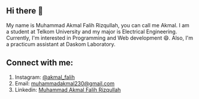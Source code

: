 ## Hi there 👋
My name is Muhammad Akmal Falih Rizqullah, you can call me Akmal. I am a student at Telkom University and my major is Electrical Engineering.
Currently, I'm interested in Programming and Web development 😄. Also, I'm a practicum assistant at Daskom Laboratory.


## Connect with me:
1. Instagram: [@akmal_falih](https://instagram.com/akmal_falih/)
2. Email: muhammadakmal230@gmail.com
3. Linkedin: [Muhammad Akmal Falih Rizqullah](https://id.linkedin.com/in/muhammad-akmal-falih-rizqullah-a541b21b9)
<!--
**akmalfalih/akmalfalih** is a ✨ _special_ ✨ repository because its `README.md` (this file) appears on your GitHub profile.

Here are some ideas to get you started:

- 🔭 I’m currently working on ...
- 🌱 I’m currently learning ...
- 👯 I’m looking to collaborate on ...
- 🤔 I’m looking for help with ...
- 💬 Ask me about ...
- 📫 How to reach me: ...
- 😄 Pronouns: ...
- ⚡ Fun fact: ...
-->

